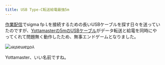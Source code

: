 ```yaml
---
title: USB Type-C転送給電最強5m
---
```

[作業配信](https://www.youtube.com/c/r7kamura)でsigma fp Lを接続するための長いUSBケーブルを探す日々を送っていたのですが、[Yottamasterの5mのUSBケーブル](https://www.amazon.co.jp/dp/B09Y1BY75P)がデータ転送と給電を同時にやってくれて問題無く動作したため、無事エンドゲームとなりました。

![](https://lh3.googleusercontent.com/IMhURs4Mi882pSMgXrMy4mEPW5qIPzVhrcIiz2WgRpvAptVxSrN9rGm1GFgbi7WBu_rgX5UzoaR6sFbASAp9Z5db5OYgghOQWfT_yvOzxgttGdJzdpzPWlCyNWa15ZZUe3nLyt2YuB4E67xMrcUarUI "ɹǝʇsɐɯɐʇʇo⅄")

Yottamaster、いい名前ですね。
